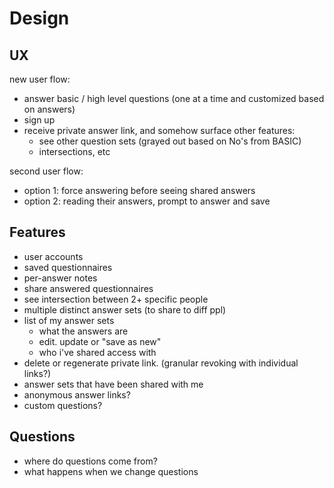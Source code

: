 # Design

## UX

new user flow:

- answer basic / high level questions (one at a time and customized based on answers)
- sign up
- receive private answer link, and somehow surface other features:
  - see other question sets (grayed out based on No's from BASIC)
  - intersections, etc

second user flow:

- option 1: force answering before seeing shared answers
- option 2: reading their answers, prompt to answer and save

## Features

- user accounts
- saved questionnaires
- per-answer notes
- share answered questionnaires
- see intersection between 2+ specific people
- multiple distinct answer sets (to share to diff ppl)
- list of my answer sets 
  - what the answers are
  - edit. update or "save as new"
  - who i've shared access with
- delete or regenerate private link. (granular revoking with individual links?)
- answer sets that have been shared with me
- anonymous answer links?
- custom questions?

## Questions

- where do questions come from?
- what happens when we change questions
